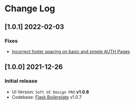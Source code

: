 # Change Log

## [1.0.1] 2022-02-03
### Fixes

- [Incorrect footer spacing on basic and simple AUTH Pages](https://github.com/app-generator/flask-soft-ui-design-pro/issues/1)

## [1.0.0] 2021-12-26
### Initial release

- UI Version: `Soft UI Design PRO` **v1.0.8**
- Codebase: [Flask Boilerplate](https://github.com/app-generator/boilerplate-code-flask) v1.0.7
